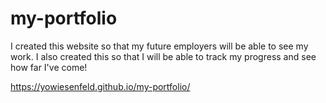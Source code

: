 # my-portfolio
I created this website so that my future employers will be able to see my work. I also created this so that I will be able to track my progress and see how far I've come!

https://yowiesenfeld.github.io/my-portfolio/

